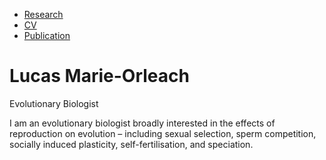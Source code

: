 - [Research](/research.md)
- [CV](/cv.md)
- [Publication](/publications.md)

# Lucas Marie-Orleach
Evolutionary Biologist

I am an evolutionary biologist broadly interested in the effects of reproduction on evolution – including sexual selection, sperm competition, socially induced plasticity, self-fertilisation, and speciation.
